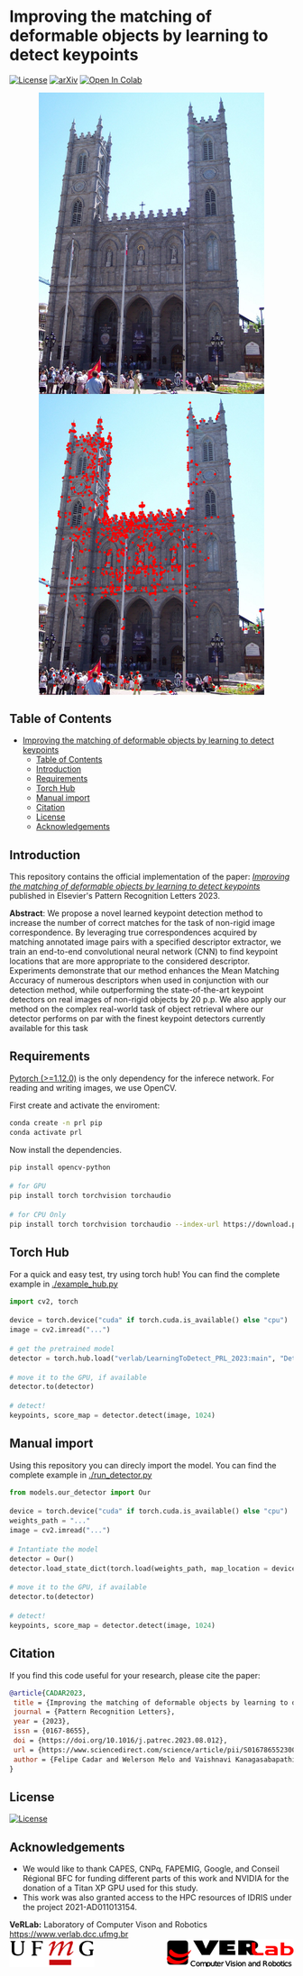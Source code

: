 # Improving the matching of deformable objects by learning to detect keypoints
[![License](https://img.shields.io/badge/License-Apache_2.0-blue.svg)](LICENSE) [![arXiv](https://img.shields.io/badge/arXiv-1234.56789-b31b1b.svg)](https://arxiv.org/abs/2309.00434)
[![Open In Colab](https://colab.research.google.com/assets/colab-badge.svg)](https://colab.research.google.com/github/verlab/LearningToDetect_PRL_2023/blob/main/notebook/sample.ipynb)

<div align="center">
<img src='./assets/notredame.jpg' align="center" width="400"/> 
<img src='./assets/output.png' align="center" width="400"/> <br>
</div>

## Table of Contents
- [Improving the matching of deformable objects by learning to detect keypoints](#improving-the-matching-of-deformable-objects-by-learning-to-detect-keypoints)
  - [Table of Contents](#table-of-contents)
  - [Introduction](#introduction)
  - [Requirements](#requirements)
  - [Torch Hub](#torch-hub)
  - [Manual import](#manual-import)
  - [Citation](#citation)
  - [License](#license)
  - [Acknowledgements](#acknowledgements)


## Introduction
This repository contains the official implementation of the paper: *[Improving the matching of deformable objects by learning to detect keypoints](https://arxiv.org/abs/2309.00434)* published in Elsevier's Pattern Recognition Letters 2023.

**Abstract**: We propose a novel learned keypoint detection method to increase the number of correct matches for the task of non-rigid image correspondence. By leveraging true correspondences acquired by matching annotated image pairs with a specified descriptor extractor, we train an end-to-end convolutional neural network (CNN) to find keypoint locations that are more appropriate to the considered descriptor. Experiments demonstrate that our method enhances the Mean Matching Accuracy of numerous descriptors when used in conjunction with our detection method, while outperforming the state-of-the-art keypoint detectors on real images of non-rigid objects by 20 p.p. We also apply our method on the complex real-world task of object retrieval where our detector performs on par with the finest keypoint detectors currently available for this task

## Requirements
[Pytorch (>=1.12.0)](https://pytorch.org/get-started/previous-versions/) is the only dependency for the inferece network. 
For reading and writing images, we use OpenCV. 

First create and activate the enviroment:

```bash
conda create -n prl pip
conda activate prl
```

Now install the dependencies.

```bash
pip install opencv-python

# for GPU 
pip install torch torchvision torchaudio

# for CPU Only 
pip install torch torchvision torchaudio --index-url https://download.pytorch.org/whl/cpu

```

## Torch Hub

For a quick and easy test, try using torch hub! You can find the complete example in [./example_hub.py](./example_hub.py)

```python
import cv2, torch

device = torch.device("cuda" if torch.cuda.is_available() else "cpu")
image = cv2.imread("...")

# get the pretrained model
detector = torch.hub.load("verlab/LearningToDetect_PRL_2023:main", "Detector", pretrained=True)

# move it to the GPU, if available
detector.to(detector)

# detect!
keypoints, score_map = detector.detect(image, 1024)

```

## Manual import
Using this repository you can direcly import the model. You can find the complete example in [./run_detector.py](./run_detector.py)

```python
from models.our_detector import Our

device = torch.device("cuda" if torch.cuda.is_available() else "cpu")
weights_path = "..."
image = cv2.imread("...")

# Intantiate the model 
detector = Our()
detector.load_state_dict(torch.load(weights_path, map_location = device))

# move it to the GPU, if available
detector.to(detector)

# detect!
keypoints, score_map = detector.detect(image, 1024)

```

## Citation
If you find this code useful for your research, please cite the paper:

```bibtex
@article{CADAR2023,
 title = {Improving the matching of deformable objects by learning to detect keypoints},
 journal = {Pattern Recognition Letters},
 year = {2023},
 issn = {0167-8655},
 doi = {https://doi.org/10.1016/j.patrec.2023.08.012},
 url = {https://www.sciencedirect.com/science/article/pii/S0167865523002325},
 author = {Felipe Cadar and Welerson Melo and Vaishnavi Kanagasabapathi and Guilherme Potje and Renato Martins and Erickson R. Nascimento}
}
```

## License
[![License](https://img.shields.io/badge/License-Apache_2.0-blue.svg)](LICENSE)

## Acknowledgements
- We would like to thank CAPES, CNPq, FAPEMIG, Google, and Conseil Régional BFC for funding different parts of this work and NVIDIA for the donation of a Titan XP GPU used for this study.
- This work was also granted access to the HPC resources of IDRIS under the project 2021-AD011013154.

**VeRLab:** Laboratory of Computer Vison and Robotics https://www.verlab.dcc.ufmg.br
<br>
<img align="left" width="auto" height="50" src="./assets/ufmg.png">
<img align="right" width="auto" height="50" src="./assets/verlab.png">
<br/>
